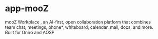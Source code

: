 # app-mooZ
mooZ Workplace , an AI-first, open collaboration platform that combines team chat, meetings, phone*, whiteboard, calendar, mail, docs, and more. Built for Oniro and AOSP
